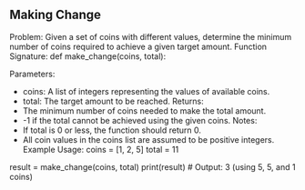 ## Making Change
Problem:
Given a set of coins with different values, determine the minimum number of coins required to achieve a given target amount.
Function Signature:
def make_change(coins, total):

Parameters:
 * coins: A list of integers representing the values of available coins.
 * total: The target amount to be reached.
Returns:
 * The minimum number of coins needed to make the total amount.
 * -1 if the total cannot be achieved using the given coins.
Notes:
 * If total is 0 or less, the function should return 0.
 * All coin values in the coins list are assumed to be positive integers.
Example Usage:
coins = [1, 2, 5]
total = 11

result = make_change(coins, total)
print(result)  # Output: 3 (using 5, 5, and 1 coins)

